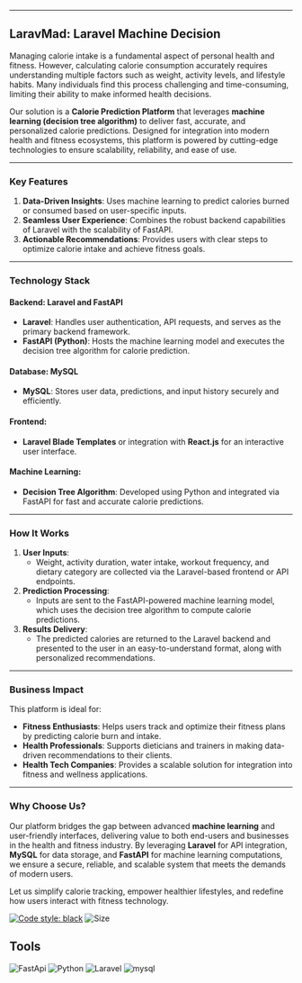 

---

## **LaravMad: Laravel Machine Decision**

Managing calorie intake is a fundamental aspect of personal health and fitness. However, calculating calorie consumption accurately requires understanding multiple factors such as weight, activity levels, and lifestyle habits. Many individuals find this process challenging and time-consuming, limiting their ability to make informed health decisions.  

Our solution is a **Calorie Prediction Platform** that leverages **machine learning (decision tree algorithm)** to deliver fast, accurate, and personalized calorie predictions. Designed for integration into modern health and fitness ecosystems, this platform is powered by cutting-edge technologies to ensure scalability, reliability, and ease of use.

---

### **Key Features**
1. **Data-Driven Insights**: Uses machine learning to predict calories burned or consumed based on user-specific inputs.
2. **Seamless User Experience**: Combines the robust backend capabilities of Laravel with the scalability of FastAPI.
3. **Actionable Recommendations**: Provides users with clear steps to optimize calorie intake and achieve fitness goals.

---

### **Technology Stack**
#### **Backend: Laravel and FastAPI**
- **Laravel**: Handles user authentication, API requests, and serves as the primary backend framework.
- **FastAPI (Python)**: Hosts the machine learning model and executes the decision tree algorithm for calorie prediction.

#### **Database: MySQL**
- **MySQL**: Stores user data, predictions, and input history securely and efficiently.

#### **Frontend**:
- **Laravel Blade Templates** or integration with **React.js** for an interactive user interface.

#### **Machine Learning**:
- **Decision Tree Algorithm**: Developed using Python and integrated via FastAPI for fast and accurate calorie predictions.



---

### **How It Works**
1. **User Inputs**:
   - Weight, activity duration, water intake, workout frequency, and dietary category are collected via the Laravel-based frontend or API endpoints.
2. **Prediction Processing**:
   - Inputs are sent to the FastAPI-powered machine learning model, which uses the decision tree algorithm to compute calorie predictions.
3. **Results Delivery**:
   - The predicted calories are returned to the Laravel backend and presented to the user in an easy-to-understand format, along with personalized recommendations.

---

### **Business Impact**
This platform is ideal for:
- **Fitness Enthusiasts**: Helps users track and optimize their fitness plans by predicting calorie burn and intake.
- **Health Professionals**: Supports dieticians and trainers in making data-driven recommendations to their clients.
- **Health Tech Companies**: Provides a scalable solution for integration into fitness and wellness applications.

---

### **Why Choose Us?**
Our platform bridges the gap between advanced **machine learning** and user-friendly interfaces, delivering value to both end-users and businesses in the health and fitness industry. By leveraging **Laravel** for API integration, **MySQL** for data storage, and **FastAPI** for machine learning computations, we ensure a secure, reliable, and scalable system that meets the demands of modern users.  

Let us simplify calorie tracking, empower healthier lifestyles, and redefine how users interact with fitness technology.

<p align="left">
<a  href= "https://github.com/psf/black">
  <img src="https://img.shields.io/badge/code%20style-black-000000.svg" 
  alt="Code style: black"
  ></a>
  <img src="https://img.shields.io/github/repo-size/ackermanjayjay/ML_Larav-mad" 
  alt="Size">
</p>

## Tools
<p align="left">
  <img src="https://img.shields.io/badge/FastAPI-005571?style=for-the-badge&logo=fastapi" 
  alt="FastApi">
  <img src="https://img.shields.io/badge/python-3670A0?style=for-the-badge&logo=python&logoColor=ffdd54" 
  alt="Python">
  <img src="https://img.shields.io/badge/Laravel-2e2e2e?logo=laravel" 
  alt="Laravel">
    <img src="  https://shields.io/badge/MySQL-lightgrey?logo=mysql&style=plastic&logoColor=white&labelColor=blue" 
  alt="mysql">
  </p>